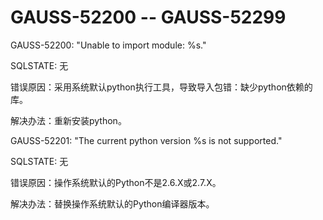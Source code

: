 # GAUSS-52200 -- GAUSS-52299<a name="ZH-CN_TOPIC_0302073466"></a>

GAUSS-52200: "Unable to import module: %s."

SQLSTATE: 无

错误原因：采用系统默认python执行工具，导致导入包错：缺少python依赖的库。

解决办法：重新安装python。

GAUSS-52201: "The current python version %s is not supported."

SQLSTATE: 无

错误原因：操作系统默认的Python不是2.6.X或2.7.X。

解决办法：替换操作系统默认的Python编译器版本。

